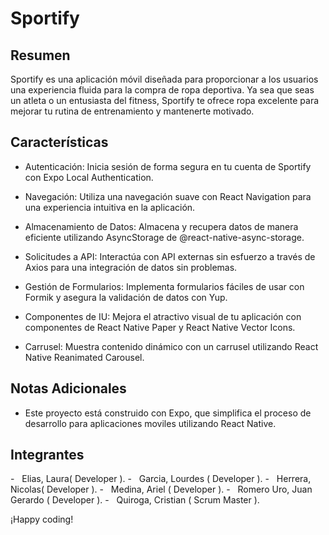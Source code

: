 Sportify 
========================

Resumen
-------

Sportify es una aplicación móvil diseñada para proporcionar a los usuarios una experiencia fluida para la compra de ropa deportiva. Ya sea que seas un atleta o un entusiasta del fitness, Sportify te ofrece ropa excelente para mejorar tu rutina de entrenamiento y mantenerte motivado.

Características
---------------

-   Autenticación: Inicia sesión de forma segura en tu cuenta de Sportify con Expo Local Authentication.

-   Navegación: Utiliza una navegación suave con React Navigation para una experiencia intuitiva en la aplicación.

-   Almacenamiento de Datos: Almacena y recupera datos de manera eficiente utilizando AsyncStorage de @react-native-async-storage.

-   Solicitudes a API: Interactúa con API externas sin esfuerzo a través de Axios para una integración de datos sin problemas.

-   Gestión de Formularios: Implementa formularios fáciles de usar con Formik y asegura la validación de datos con Yup.

-   Componentes de IU: Mejora el atractivo visual de tu aplicación con componentes de React Native Paper y React Native Vector Icons.

-   Carrusel: Muestra contenido dinámico con un carrusel utilizando React Native Reanimated Carousel.


Notas Adicionales
-----------------

-   Este proyecto está construido con Expo, que simplifica el proceso de desarrollo para aplicaciones moviles utilizando React Native.

Integrantes
-----------------

-   Elias, Laura( Developer ).
-   Garcia, Lourdes ( Developer ).
-   Herrera, Nicolas( Developer ).
-   Medina, Ariel ( Developer ).
-   Romero Uro, Juan Gerardo ( Developer ).
-   Quiroga, Cristian ( Scrum Master ).

¡Happy coding!